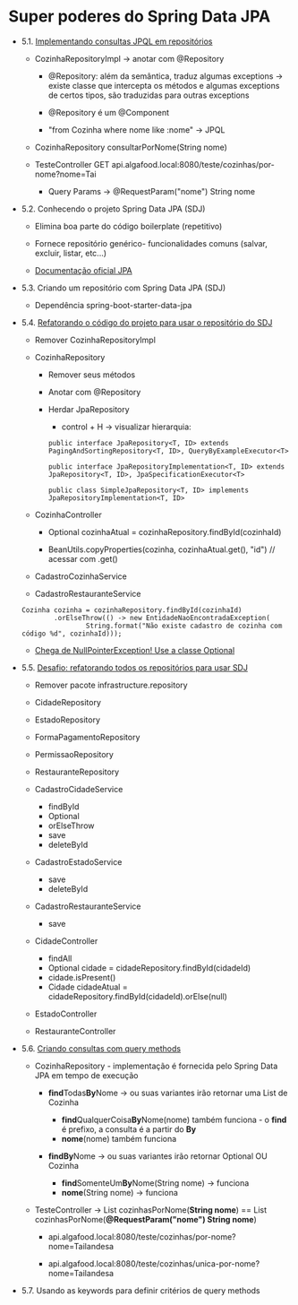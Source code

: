 # Super poderes do Spring Data JPA

  - 5.1. [Implementando consultas JPQL em repositórios](https://github.com/marciafc/curso-especialista-spring-rest/tree/master/05.01-implementando-consultas-jpql-em-repositorios/algafood-api)
  
    - CozinhaRepositoryImpl -> anotar com @Repository 
	
	  - @Repository: além da semântica, traduz algumas exceptions -> existe classe que intercepta os métodos e algumas exceptions de certos tipos, são traduzidas para outras exceptions
	  
	  - @Repository é um @Component
	  
	  - "from Cozinha where nome like :nome" -> JPQL
	  
    - CozinhaRepository consultarPorNome(String nome)  
	
	- TesteController GET api.algafood.local:8080/teste/cozinhas/por-nome?nome=Tai
	
	  - Query Params -> @RequestParam("nome") String nome
	
  - 5.2. Conhecendo o projeto Spring Data JPA (SDJ)

    - Elimina boa parte do código boilerplate (repetitivo)
	
	- Fornece repositório genérico- funcionalidades comuns (salvar, excluir, listar, etc...)
	
	- [Documentação oficial JPA](https://spring.io/projects/spring-data-jpa)

  - 5.3. Criando um repositório com Spring Data JPA (SDJ)
  
    - Dependência spring-boot-starter-data-jpa
	
  - 5.4. [Refatorando o código do projeto para usar o repositório do SDJ](https://github.com/marciafc/curso-especialista-spring-rest/tree/master/05.04-refatorando-o-codigo-do-projeto-para-usar-o-repositorio-do-sdj/algafood-api)
	
	- Remover CozinhaRepositoryImpl
	
	- CozinhaRepository
	
	  - Remover seus métodos
	  
	  - Anotar com @Repository
	  
	  - Herdar JpaRepository
	  
	    - control + H -> visualizar hierarquia:

		```
		public interface JpaRepository<T, ID> extends PagingAndSortingRepository<T, ID>, QueryByExampleExecutor<T>
	
        public interface JpaRepositoryImplementation<T, ID> extends JpaRepository<T, ID>, JpaSpecificationExecutor<T>
	
		public class SimpleJpaRepository<T, ID> implements JpaRepositoryImplementation<T, ID>
		
		```
	  
	- CozinhaController
	
	  - Optional<Cozinha> cozinhaAtual = cozinhaRepository.findById(cozinhaId)
	
      - BeanUtils.copyProperties(cozinha, cozinhaAtual.get(), "id") // acessar com .get()

	- CadastroCozinhaService
	
	- CadastroRestauranteService

	```
	Cozinha cozinha = cozinhaRepository.findById(cozinhaId)
			.orElseThrow(() -> new EntidadeNaoEncontradaException(
					String.format("Não existe cadastro de cozinha com código %d", cozinhaId)));	
	
	```	
	
    - [Chega de NullPointerException! Use a classe Optional](https://blog.algaworks.com/chega-de-nullpointerexception/)	

  - 5.5. [Desafio: refatorando todos os repositórios para usar SDJ](https://github.com/marciafc/curso-especialista-spring-rest/tree/master/05.05-desafio-refatorando-todos-os-repositorios-para-usar-sdj/algafood-api)

	- Remover pacote infrastructure.repository
	
    - CidadeRepository
	
	- EstadoRepository
	
	- FormaPagamentoRepository	
	
	- PermissaoRepository
	
	- RestauranteRepository
	
	- CadastroCidadeService
	  - findById
	  - Optional
	  - orElseThrow
	  - save
	  - deleteById
	
    - CadastroEstadoService	
	  - save
	  - deleteById
	
    - CadastroRestauranteService	
	  - save
	
    - CidadeController	
	  - findAll
	  - Optional<Cidade> cidade = cidadeRepository.findById(cidadeId)
	  - cidade.isPresent()
	  - Cidade cidadeAtual = cidadeRepository.findById(cidadeId).orElse(null)
	
    - EstadoController
	
    - RestauranteController
	
  - 5.6. [Criando consultas com query methods](https://github.com/marciafc/curso-especialista-spring-rest/tree/master/05.06-criando-consultas-com-query-methods/algafood-api)

    - CozinhaRepository -  implementação é fornecida pelo Spring Data JPA em tempo de execução
	
	  - **find**Todas**By**Nome -> ou suas variantes irão retornar uma List de Cozinha
	    - **find**QualquerCoisa**By**Nome(nome) também funciona - o **find** é prefixo, a consulta é a partir do **By**
	    - **nome**(nome) também funciona
	
	  - **findBy**Nome ->  ou suas variantes irão retornar Optional<Cozinha> OU Cozinha
        - **find**SomenteUm**By**Nome(String nome) -> funciona	    
        - **nome**(String nome) -> funciona
	    
	
	- TesteController -> List<Cozinha> cozinhasPorNome(**String nome**) == List<Cozinha> cozinhasPorNome(**@RequestParam("nome") String nome**)  
	
      - api.algafood.local:8080/teste/cozinhas/por-nome?nome=Tailandesa
	
	  - api.algafood.local:8080/teste/cozinhas/unica-por-nome?nome=Tailandesa

  - 5.7. Usando as keywords para definir critérios de query methods
	
	
	
	